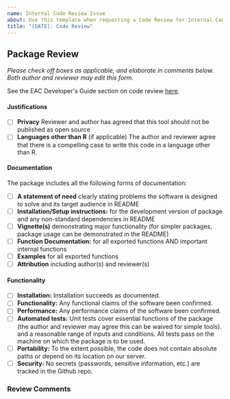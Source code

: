 ```yaml
---
name: Internal Code Review Issue
about: Use this template when requesting a Code Review for Internal Code
title: "[DATE]: Code Review"
---
```


## Package Review

*Please check off boxes as applicable, and elaborate in comments below. Both author and reviewer may edit this form.* 

See the EAC Developer's Guide section on code review [here](https://kaufman-lab.github.io/eac-devguide/reviewing-code-and-tickets.html#package-review---open-source-tools).

#### Justifications
- [ ] **Privacy** Reviewer and author has agreed that this tool should not be published as open source 
- [ ] **Languages other than R** (if applicable) The author and reviewer agree that there is a compelling case to write this code in a language other than R. 

#### Documentation

The package includes all the following forms of documentation:

- [ ] **A statement of need** clearly stating problems the software is designed to solve and its target audience in README
- [ ] **Installation/Setup instructions:** for the development version of package and any non-standard dependencies in README
- [ ] **Vignette(s)** demonstrating major functionality (for simpler packages, package usage can be demonstrated in the README)
- [ ] **Function Documentation:** for all exported functions AND important internal functions
- [ ] **Examples** for all exported functions
- [ ] **Attribution** including author(s) and reviewer(s) 

#### Functionality

- [ ] **Installation:** Installation succeeds as documented.
- [ ] **Functionality:** Any functional claims of the software been confirmed.
- [ ] **Performance:** Any performance claims of the software been confirmed.
- [ ] **Automated tests:** Unit tests cover essential functions of the package (the author and reviewer may agree this can be waived for simple tools). 
   and a reasonable range of inputs and conditions. All tests pass on the machine on which the package is to be used.  
- [ ] **Portability:** To the extent possible, the code does not contain absolute paths or depend on its location on our server. 
- [ ] **Security:** No secrets (passwords, sensitive information, etc.) are tracked in the Github repo.

### Review Comments
